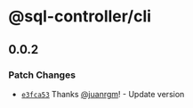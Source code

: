 # @sql-controller/cli

## 0.0.2

### Patch Changes

- [`e3fca53`](https://github.com/swordev/sql-controller/commit/e3fca53438312ecfb0e5fef67fc8498c03c92c90) Thanks [@juanrgm](https://github.com/juanrgm)! - Update version
